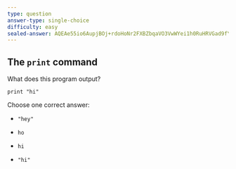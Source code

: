```yaml
---
type: question
answer-type: single-choice
difficulty: easy
sealed-answer: AQEAe55io6AupjBOj+rdoHoNr2FXBZbqaVO3VwWYei1h0RuHRVGad9fYq+eEngjhPNQVZJI35Erk1/lwTLv7ghDTlOc8QaSRTbrg6uViZiEjHQ7vonCYT/GfN8sTtDfZXmA0n76EA712qe51thkGPtC88Nq4H6gbRnDND6faZsf3jWCgqu2NMxRe5714dJofJUUopj+pb+9KQTXTC4tiPdugtE7eok9uwObN4SvwkSXSbTzmcLOOhNVXgAB2Kzords/mFSKWNfLHFGKePsFf6C5zDfZ2ZBExWJU5lLElWFxdQ5Xnch4bfu3GVzBatSlSmXAh9nODuwnc3WnDiH+fAOtZzzLNK8RsupkYDbpdi+GCkDy9
---
```


## The `print` command

What does this program output?

```evy
print "hi"
```

Choose one correct answer:

- ```
  "hey"
  ```
- ```
  ho
  ```
- ```
  hi
  ```
- ```
  "hi"
  ```
